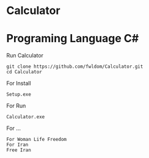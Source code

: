 # Calculator
# Programing Language C#
Run Calculator
```
git clone https://github.com/fwldom/Calculator.git
cd Calculator
```
For Install
```
Setup.exe 
```
For Run
```
Calculator.exe
```
For ...
```
For Woman Life Freedom
For Iran
Free Iran
```

